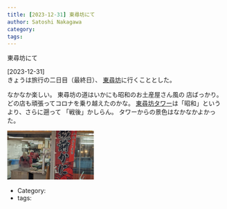 ```yaml
---
title: [2023-12-31] 東尋坊にて
author: Satoshi Nakagawa
category: 
tags: 
---
```


東尋坊にて

[2023-12-31]  
 きょうは旅行の二日目（最終日）、
[東尋坊](https://ja.wikipedia.org/wiki/%E6%9D%B1%E5%B0%8B%E5%9D%8A)に行くこととした。

 なかなか楽しい。
東尋坊の道はいかにも昭和のお土産屋さん風の
店ばっかり。
どの店も頑張ってコロナを乗り越えたのかな。
[東尋坊タワー](http://www.tojinbo.net/)は「昭和」というより、さらに遡って
「戦後」かしらん。
タワーからの景色はなかなかよかった。

<a href="/pict/2023-12-31-tojinbo-pub.jpg">
<img src="/pict/2023-12-31-tojinbo-pub.jpg" alt="" width="200"/></a>

- Category: [](https://merapano.github.io/categories.html#)
- tags: 
